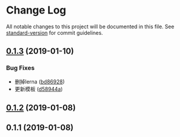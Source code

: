 # Change Log

All notable changes to this project will be documented in this file. See [standard-version](https://github.com/conventional-changelog/standard-version) for commit guidelines.

<a name="0.1.3"></a>
## [0.1.3](https://github.com/nwa2018/qd-cli/compare/v0.1.2...v0.1.3) (2019-01-10)


### Bug Fixes

* 删掉lerna ([bd86928](https://github.com/nwa2018/qd-cli/commit/bd86928))
* 更新模板 ([d58944a](https://github.com/nwa2018/qd-cli/commit/d58944a))



<a name="0.1.2"></a>
## [0.1.2](https://github.com/nwa2018/qd-cli/compare/v0.1.1...v0.1.2) (2019-01-08)



<a name="0.1.1"></a>
## 0.1.1 (2019-01-08)
